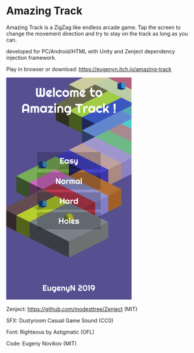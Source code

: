 # Amazing Track

Amazing Track is a ZigZag like endless arcade game. Tap the screen to change the movement direction and try to stay on the track as long as you can.

developed for PC/Android/HTML with Unity and Zenject dependency injection framework.

Play in browser or download:
https://eugenyn.itch.io/amazing-track

![Amazing Track](/AmazingTrack.png "Amazing Track")

Zenject:
https://github.com/modesttree/Zenject (MIT)

SFX:
Dustyroom Casual Game Sound (CC0)

Font:
Righteous by Astigmatic (OFL)

Code:
Eugeny Novikov (MIT)
